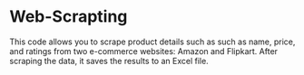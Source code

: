 # Web-Scrapting
This code allows you to scrape product details such as such as name, price, and ratings from two e-commerce websites: Amazon and Flipkart. After scraping the data, it saves the results to an Excel file.
